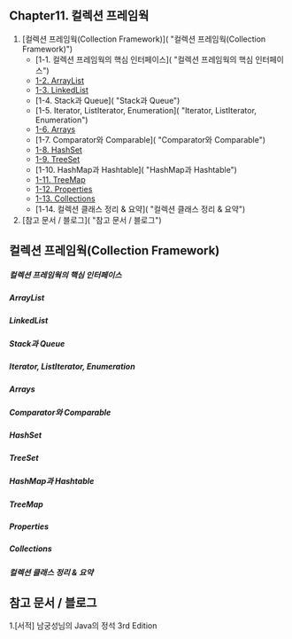 ## Chapter11. 컬렉션 프레임웍

1. [컬렉션 프레임웍(Collection Framework)]( "컬렉션 프레임웍(Collection Framework)")
	- [1-1. 컬렉션 프레임웍의 핵심 인터페이스]( "컬렉션 프레임웍의 핵심 인터페이스")
	- [1-2. ArrayList]( "ArrayList")
	- [1-3. LinkedList]( "LinkedList")
	- [1-4. Stack과 Queue]( "Stack과 Queue")
	- [1-5. Iterator, ListIterator, Enumeration]( "Iterator, ListIterator, Enumeration")
	- [1-6. Arrays]( "Arrays")
	- [1-7. Comparator와 Comparable]( "Comparator와 Comparable")
	- [1-8. HashSet]( "HashSet")
	- [1-9. TreeSet]( "TreeSet")
	- [1-10. HashMap과 Hashtable]( "HashMap과 Hashtable")
	- [1-11. TreeMap]( "TreeMap")
	- [1-12. Properties]( "Properties")
	- [1-13. Collections]( "Collections")
	- [1-14. 컬렉션 클래스 정리 & 요약]( "컬렉션 클래스 정리 & 요약")
2. [참고 문서 / 블로그]( "참고 문서 / 블로그")

## 컬렉션 프레임웍(Collection Framework)

##### 컬렉션 프레임웍의 핵심 인터페이스

##### ArrayList

##### LinkedList

##### Stack과 Queue

##### Iterator, ListIterator, Enumeration

##### Arrays

##### Comparator와 Comparable

##### HashSet

##### TreeSet

##### HashMap과 Hashtable

##### TreeMap

##### Properties

##### Collections

##### 컬렉션 클래스 정리 & 요약


## 참고 문서 / 블로그
1.[서적] 남궁성님의 Java의 정석 3rd Edition
